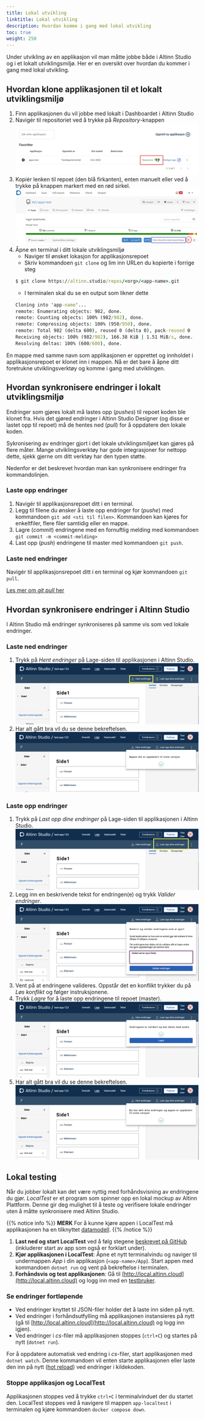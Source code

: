 ```yaml
---
title: Lokal utvikling
linktitle: Lokal utvikling
description: Hvordan komme i gang med lokal utvikling
toc: true
weight: 250
---
```


Under utvikling av en applikasjon vil man måtte jobbe både i Altinn Studio og 
i et lokalt utviklingsmiljø. 
Her er en oversikt over hvordan du kommer i gang med lokal utvikling. 

## Hvordan klone applikasjonen til et lokalt utviklingsmiljø

1. Finn applikasjonen du vil jobbe med lokalt i Dashboardet i Altinn Studio
2. Navigér til repositoriet ved å trykke på _Repository_-knappen
    ![Repositoryknappen markert i et bilde](find-app-in-dashboard.png)
3. Kopiér lenken til repoet (den blå firkanten), enten manuelt
   eller ved å trykke på knappen markert med en rød sirkel.
    ![Markert url til repository i Gitea i et bilde](copy-repo-link.png)
4. Åpne en terminal i ditt lokale utviklingsmiljø
    - Naviger til ønsket lokasjon for applikasjonsrepoet
    - Skriv kommandoen `git clone` og lim inn URLen du kopierte i forrige steg
    ```cmd
    $ git clone https://altinn.studio/repos/<org>/<app-name>.git
    ```
    - I terminalen skal du se en output som likner dette
    ```cmd
    Cloning into 'app-name'...
    remote: Enumerating objects: 982, done.
    remote: Counting objects: 100% (982/982), done.
    remote: Compressing objects: 100% (950/950), done.
    remote: Total 982 (delta 600), reused 0 (delta 0), pack-reused 0 
    Receiving objects: 100% (982/982), 166.38 KiB | 1.51 MiB/s, done.
    Resolving deltas: 100% (600/600), done.
    ```

En mappe med samme navn som applikasjonen er opprettet og innholdet i applikasjonsrepoet er klonet inn i mappen.
 Nå er det bare å åpne ditt foretrukne utviklingsverktøy og komme i gang med utviklingen.

## Hvordan synkronisere endringer i lokalt utviklingsmiljø

Endringer som gjøres lokalt må lastes opp (_pushes_) til repoet koden ble klonet fra.
 Hvis det gjøred endringer i Altinn Studio Designer (og disse er lastet opp til repoet) må de hentes ned (_pull_) for å oppdatere den lokale koden.

Sykronisering av endringer gjort i det lokale utviklingsmiljøet kan gjøres på flere måter.
Mange utviklingsverktøy har gode integrasjoner for nettopp dette, 
sjekk gjerne om ditt verktøy har den typen støtte. 

Nedenfor er det beskrevet hvordan man kan synkronisere endringer 
fra kommandolinjen.

### Laste opp endringer

1. Navigér til applikasjonsrepoet ditt i en terminal.
2. Legg til filene du ønsker å laste opp endringer for (_pushe_) med kommandoen `git add <sti til filen>`.
   Kommandoen kan kjøres for enkeltfiler, flere filer samtidig eller en mappe.
3. Lagre (_commit_) endringene med en fornuftlig melding med kommandoen `git commit -m <commit-melding>`
4. Last opp (_push_) endringene til master med kommandoen `git push`.

### Laste ned endringer

Navigér til applikasjonsrepoet ditt i en terminal og kjør kommandoen `git pull`.

[Les mer om _git pull_ her](https://git-scm.com/docs/git-pull)

## Hvordan synkronisere endringer i Altinn Studio

I Altinn Studio må endringer synkroniseres på samme vis som ved lokale endringer.

### Laste ned endringer
1. Trykk på _Hent endringer_ på Lage-siden til applikasjonen i Altinn Studio.
   ![Hent endringer i Altinn Studio](toolbar-hent.png)
2. Har alt gått bra vil du se denne bekreftelsen.
    ![Hent endringer bekreftelse](pull-successful.png)

### Laste opp endringer

1. Trykk på _Last opp dine endringer_ på Lage-siden til applikasjonen i Altinn Studio.
   ![Last opp endringer i Altin Studio](toolbar-last-opp.png)
2. Legg inn en beskrivende tekst for endringen(e) og trykk _Valider endringer_.
    ![Commitmelding](commit-message.png)
3. Vent på at endringene valideres. Oppstår det en konflikt trykker du på _Løs konflikt_ og følger instruksjonene.
4. Trykk _Lagre_ for å laste opp endringene til repoet (master).
    ![Lagre validerte endringer](changes-validated.png)
5. Har alt gått bra vil du se denne bekreftelsen.
    ![Lagre bekreftelse](push-successful.png)

## Lokal testing

Når du jobber lokalt kan det være nyttig med forhåndsvisning av endringene du gjør.
*LocalTest* er et program som spinner opp en lokal mockup av Altinn Plattform.
 Denne gir deg mulighet til å teste og verifisere lokale endringer uten å måtte synkronisere med Altinn Studio.

{{% notice info %}}
**MERK**
For å kunne kjøre appen i LocalTest må applikasjonen ha en tilknyttet [datamodell](/nb/app/development/data/data-model/data-models-tool/).
{{% /notice %}}

1. **Last ned og start LocalTest** ved å følg stegene [beskrevet på GitHub](https://github.com/Altinn/app-localtest/blob/master/README.md) (inkluderer start av app som også er forklart under).
2. **Kjør applikasjonen i LocalTest**: Åpne et nytt terminalvindu og naviger til undermappen *App* i din applikasjon (`<app-name>/App`). Start appen med kommandoen `dotnet run` og vent på bekreftelse i terminalen.
3. **Forhåndsvis og test applikasjonen**: Gå til [http://local.altinn.cloud](http://local.altinn.cloud) og logg inn med en [testbruker](/nb/app/testing/local/testusers/).

### Se endringer fortløpende

- Ved endringer knyttet til JSON-filer holder det å laste inn siden på nytt.
- Ved endringer i forhåndsutfylling må applikasjonen instansieres på nytt (gå til [http://local.altinn.cloud](http://local.altinn.cloud) og logg inn igjen).
- Ved endringer i *cs*-filer må applikasjonen stoppes (`ctrl+C`) og startes på nytt (`dotnet run`).

For å oppdatere automatisk ved endring i *cs*-filer, start applikasjonen med `dotnet watch`.
Denne kommandoen vil enten starte applikasjonen eller laste den inn på nytt ([hot reload](https://learn.microsoft.com/en-us/dotnet/core/tools/dotnet-watch#hot-reload)) ved endringer i kildekoden.

### Stoppe applikasjon og LocalTest

Applikasjonen stoppes ved å trykke `ctrl+C` i terminalvinduet der du startet den.
LocalTest stoppes ved å navigere til mappen `app-localtest` i terminalen og kjøre kommandoen `docker compose down`.
